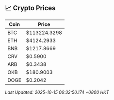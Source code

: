 ## 📈 Crypto Prices

| Coin | Price |
| ---- | ----- |
| BTC | $113224.3298 |
| ETH | $4124.2933 |
| BNB | $1217.8669 |
| CRV | $0.5900 |
| ARB | $0.3438 |
| OKB | $180.9003 |
| DOGE | $0.2042 |

_Last Updated: 2025-10-15 06:32:50.174 +0800 HKT_